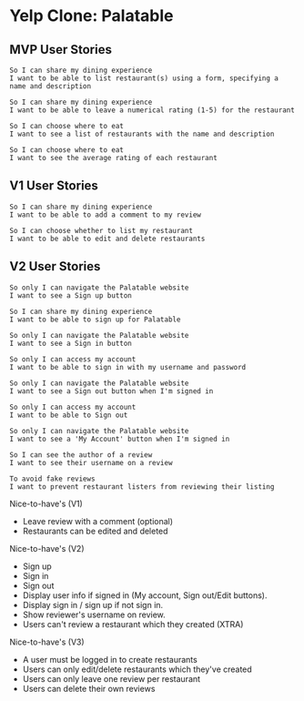 # Yelp Clone: Palatable

## MVP User Stories

``` As a restaurant owner
So I can share my dining experience
I want to be able to list restaurant(s) using a form, specifying a name and description
```

``` As a keen diner
So I can share my dining experience
I want to be able to leave a numerical rating (1-5) for the restaurant
```

``` As a keen diner
So I can choose where to eat
I want to see a list of restaurants with the name and description
```

``` As a keen diner
So I can choose where to eat
I want to see the average rating of each restaurant
```

## V1 User Stories

``` As a keen diner
So I can share my dining experience
I want to be able to add a comment to my review
```

``` As a restaurant owner
So I can choose whether to list my restaurant
I want to be able to edit and delete restaurants
```
## V2 User Stories

``` As a user
So only I can navigate the Palatable website
I want to see a Sign up button
```

``` As a user
So I can share my dining experience
I want to be able to sign up for Palatable
```

``` As a user
So only I can navigate the Palatable website
I want to see a Sign in button
```

``` As a user
So only I can access my account
I want to be able to sign in with my username and password
```

``` As a user
So only I can navigate the Palatable website
I want to see a Sign out button when I'm signed in
```

``` As a user
So only I can access my account
I want to be able to Sign out
```

``` As a user
So only I can navigate the Palatable website
I want to see a 'My Account' button when I'm signed in
```

``` As a user
So I can see the author of a review
I want to see their username on a review
```

``` As a Palatable developer
To avoid fake reviews
I want to prevent restaurant listers from reviewing their listing
```

Nice-to-have's (V1)

- Leave review with a comment (optional)
- Restaurants can be edited and deleted

Nice-to-have's (V2)

- Sign up
- Sign in
- Sign out
- Display user info if signed in (My account, Sign out/Edit buttons).
- Display sign in / sign up if not sign in.
- Show reviewer's username on review.
- Users can't review a restaurant which they created (XTRA)

Nice-to-have's (V3)

- A user must be logged in to create restaurants
- Users can only edit/delete restaurants which they've created
- Users can only leave one review per restaurant
- Users can delete their own reviews
